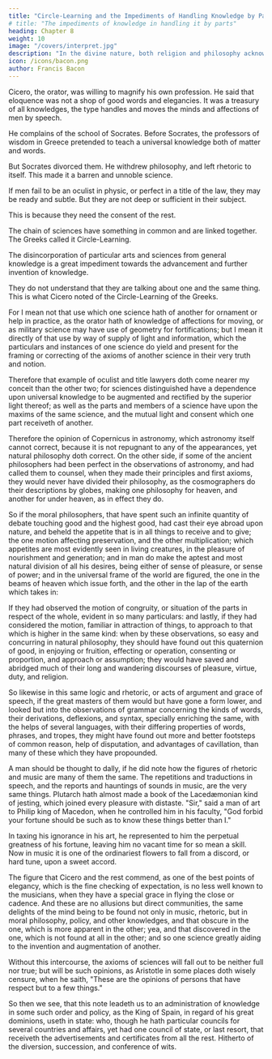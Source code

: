 ```yaml
---
title: "Circle-Learning and the Impediments of Handling Knowledge by Parts" 
# title: "The impediments of knowledge in handling it by parts"
heading: Chapter 8
weight: 10
image: "/covers/interpret.jpg"
description: "In the divine nature, both religion and philosophy acknowledges goodness in perfection"
icon: /icons/bacon.png
author: Francis Bacon
---
```


Cicero, the orator, was willing to magnify his own profession. He said that eloquence was not a shop of good words and elegancies. It was a treasury of all knowledges, the type handles and moves the minds and affections of men by speech.

He complains of the school of Socrates. Before Socrates, the professors of wisdom in Greece pretended to teach a universal  knowledge both of matter and words.

But Socrates divorced them. He withdrew philosophy, and left rhetoric to itself. This made it a barren and unnoble science. 



If men fail to be an oculist in physic, or perfect in a title of the law, they may be ready and subtle. But they are not deep or sufficient in their subject.

This is because they need the consent of the rest. 

The chain of sciences have something in common and are linked together. The Greeks called it Circle-Learning. 

The disincorporation of particular arts and sciences from general knowledge is a great impediment towards the advancement and further invention of knowledge.

They do not understand that they are talking about one and the same thing. This is what Cicero noted of the Circle-Learning of the Greeks.

For I mean not that use which one science hath of another for ornament or help in practice, as the orator hath of knowledge of affections for moving, or as military science may have use of geometry for fortifications; but I mean it directly of that use by way of supply of light and information, which the particulars and instances of one science do yield and present for the framing or correcting of the axioms of another science in their very truth and notion.

Therefore that example of oculist and title lawyers doth come nearer my conceit than the other two; for sciences distinguished have a dependence upon universal knowledge to be augmented and rectified by the superior light thereof; as well as the parts and members of a science have upon the maxims of the same science, and the mutual light and consent which one part receiveth of another. 

Therefore the opinion of Copernicus in astronomy, which astronomy itself cannot correct, because it is not repugnant to any of the appearances, yet natural philosophy doth correct. On the other side, if some of the ancient philosophers had been perfect in the observations of astronomy, and had called them to counsel, when they made their principles and first axioms, they would never have divided their philosophy, as the cosmographers do their descriptions by globes, making one philosophy for heaven, and another for under heaven, as in effect they do.

So if the moral philosophers, that have spent such an infinite quantity of debate touching good and the highest good, had cast their eye abroad upon nature, and beheld the appetite that is in all things to receive and to give; the one motion affecting preservation, and the other multiplication; which appetites are most evidently seen in living creatures, in the pleasure of nourishment and generation; and in man do make the aptest and most natural division of all his desires, being either of sense of pleasure, or sense of power; and in the universal frame of the world are figured, the one in the beams of heaven which issue forth, and the other in the lap of the earth which takes in: 

If they had observed the motion of congruity, or situation of the parts in respect of the whole, evident in so many particulars: and lastly, if they had considered the motion, familiar in attraction of things, to approach to that which is higher in the same kind: when by these observations, so easy and concurring in natural philosophy, they should have found out this quaternion of good, in enjoying or fruition, effecting or operation, consenting or proportion, and approach or assumption; they would have saved and abridged much of their long and wandering discourses of pleasure, virtue, duty, and religion.

So likewise in this same logic and rhetoric, or acts of argument and grace of speech, if the great masters of them would but have gone a form lower, and looked but into the observations of grammar concerning the kinds of words, their derivations, deflexions, and syntax, specially enriching the same, with the helps of several languages, with their differing properties of words, phrases, and tropes, they might have found out more and better footsteps of common reason, help of disputation, and advantages of cavillation, than many of these which they have propounded. 

A man should be thought to dally, if he did note how the figures of rhetoric and music are many of them the same. The repetitions and traductions in speech, and the reports and hauntings of sounds in music, are the very same things. Plutarch hath almost made a book of the Lacedæmonian kind of jesting, which joined every pleasure with distaste. "Sir," said a man of art to Philip king of Macedon, when he controlled him in his faculty, "God forbid your fortune should be such as to know these things better than I."

In taxing his ignorance in his art, he represented to him the perpetual greatness of his fortune, leaving him no vacant time for so mean a skill. Now in music it is one of the ordinariest flowers to fall from a discord, or hard tune, upon a sweet accord.

The figure that Cicero and the rest commend, as one of the best points of elegancy, which is the fine checking of expectation, is no less well known to the musicians, when they have a special grace in flying the close or cadence. And these are no allusions but direct communities, the same delights of the mind being to be found not only in music, rhetoric, but in moral philosophy, policy, and other knowledges, and that obscure in the one, which is more apparent in the other; yea, and that discovered in the one, which is not found at all in the other; and so one science greatly aiding to the invention and augmentation of another.

Without this intercourse, the axioms of sciences will fall out to be neither full nor true; but will be such opinions, as Aristotle in some places doth wisely censure, when he saith, "These are the opinions of persons that have respect but to a few things." 

So then we see, that this note leadeth us to an administration of knowledge in some such order and policy, as the King of Spain, in regard of his great dominions, useth in state: who, though he hath particular councils for several countries and affairs, yet had one council of state, or last resort, that receiveth the advertisements and certificates from all the rest. Hitherto of the diversion, succession, and conference of wits.



